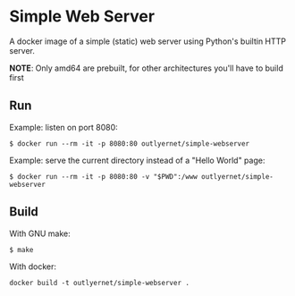 # Simple Web Server

A docker image of a simple (static) web server using Python's builtin HTTP server.

**NOTE**: Only amd64 are prebuilt, for other architectures you'll have to build first

## Run

Example: listen on port 8080:

```shell
$ docker run --rm -it -p 8080:80 outlyernet/simple-webserver
```

 Example: serve the current directory instead of a "Hello World" page:

```shell
$ docker run --rm -it -p 8080:80 -v "$PWD":/www outlyernet/simple-webserver
```

## Build

With GNU make:

```shell
$ make
```

With docker:

```shell
docker build -t outlyernet/simple-webserver .
```